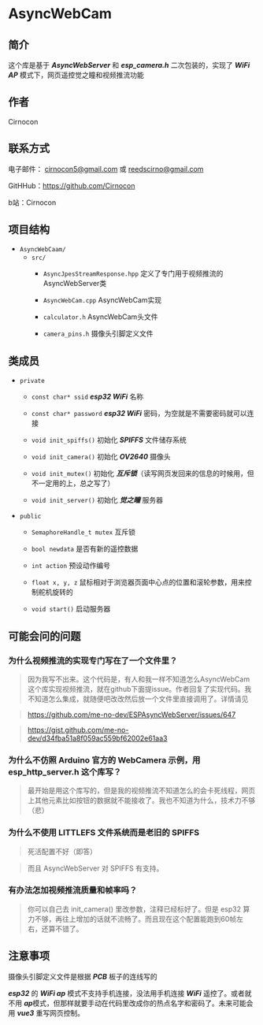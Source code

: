 # AsyncWebCam
## 简介
这个库是基于 ***AsyncWebServer*** 和 ***esp_camera.h*** 二次包装的，实现了 ***WiFi AP*** 模式下，网页遥控觉之瞳和视频推流功能

## 作者
Cirnocon

## 联系方式
电子邮件： cirnocon5@gmail.com 或 reedscirno@gmail.com

GitHHub：https://github.com/Cirnocon

b站：Cirnocon

## 项目结构
- `AsyncWebCaam/`
  - `src/`
    - `AsyncJpesStreamResponse.hpp` 定义了专门用于视频推流的AsyncWebServer类
    
    - `AsyncWebCam.cpp` AsyncWebCam实现
    
    - `calculator.h` AsyncWebCam头文件
    
    - `camera_pins.h` 摄像头引脚定义文件

## 类成员
- `private`
    - `const char* ssid` ***esp32 WiFi*** 名称

    - `const char* password` ***esp32 WiFi*** 密码，为空就是不需要密码就可以连接

    - `void init_spiffs()` 初始化 ***SPIFFS*** 文件储存系统

    - `void init_camera()` 初始化 ***OV2640*** 摄像头

    - `void init_mutex()` 初始化 ***互斥锁***（读写网页发回来的信息的时候用，但不一定用的上，总之写了）

    - `void init_server()` 初始化 ***觉之瞳*** 服务器

- `public` 
    - `SemaphoreHandle_t mutex` 互斥锁

    - `bool newdata` 是否有新的遥控数据
 
    - `int action` 预设动作编号

    - `float x, y, z` 鼠标相对于浏览器页面中心点的位置和滚轮参数，用来控制舵机旋转的

    - `void start()` 启动服务器

## 可能会问的问题
### 为什么视频推流的实现专门写在了一个文件里？
> 因为我写不出来。这个代码是，有人和我一样不知道怎么AsyncWebCam这个库实现视频推流，就在github下面提issue。作者回复了实现代码。我不知道怎么集成，就随便吧改改然后放一个文件里直接调用了。详情请见 

>https://github.com/me-no-dev/ESPAsyncWebServer/issues/647 

>https://gist.github.com/me-no-dev/d34fba51a8f059ac559bf62002e61aa3

### 为什么不仿照 Arduino 官方的 WebCamera 示例，用 esp_http_server.h 这个库写？
> 最开始是用这个库写的，但是我的视频推流不知道怎么的会卡死线程，网页上其他元素比如按钮的数据就不能接收了。我也不知道为什么，技术力不够（悲）

### 为什么不使用 LITTLEFS 文件系统而是老旧的 SPIFFS
> 死活配置不好（即答）

> 而且 AsyncWebServer 对 SPIFFS 有支持。

### 有办法怎加视频推流质量和帧率吗？
> 你可以自己去 init_camera() 里改参数，注释已经标好了。但是 esp32 算力不够，再往上增加的话就不流畅了。而且现在这个配置能跑到60帧左右，还算不错了。

## 注意事项
摄像头引脚定义文件是根据 ***PCB*** 板子的连线写的

***esp32*** 的 ***WiFi ap*** 模式不支持手机连接，没法用手机连接 ***WiFi*** 遥控了。或者就不用 ***ap***模式，但那样就要手动在代码里改成你的热点名字和密码了。未来可能会用 ***vue3*** 重写网页控制。


